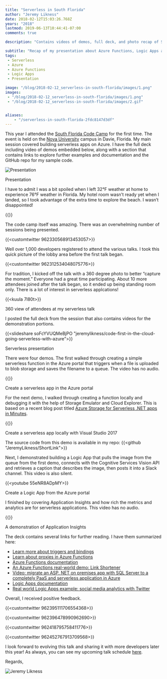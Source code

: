 ```yaml
---
title: "Serverless in South Florida"
author: "Jeremy Likness"
date: 2018-02-12T15:03:26.768Z
years: "2018"
lastmod: 2019-06-13T10:44:41-07:00
comments: true

description: "Contains videos of demos, full deck, and photo recap of South Florida Code Camp presentation about serverless applications on Azure including functions, logic apps, event grid, and app insights."

subtitle: "Recap of my presentation about Azure Functions, Logic Apps and Event Grid"
tags:
 - Serverless 
 - Azure 
 - Azure Functions 
 - Logic Apps 
 - Presentation 

image: "/blog/2018-02-12_serverless-in-south-florida/images/1.png" 
images:
 - "/blog/2018-02-12_serverless-in-south-florida/images/1.png" 
 - "/blog/2018-02-12_serverless-in-south-florida/images/2.gif" 


aliases:
    - "/serverless-in-south-florida-2fdc8147d3df"
---
```


This year I attended the [South Florida Code Camp](http://www.fladotnet.com/codecamp) for the first time. The event is held on the [Nova University](http://www.nova.edu/) campus in Davie, Florida. My main session covered building serverless apps on Azure. I have the full deck including video of demos embedded below, along with a section that contains links to explore further examples and documentation and the GitHub repo for my sample code.

![Presentation](/blog/2018-02-12_serverless-in-south-florida/images/1.png)
<figcaption>Presentation</figcaption>

I have to admit I was a bit spoiled when I left 32°F weather at home to experience 76°F weather in Florida. My hotel room wasn’t ready yet when I landed, so I took advantage of the extra time to explore the beach. I wasn’t disappointed!

{{<instagram Be-39E0nJY2>}}

The code camp itself was amazing. There was an overwhelming number of sessions being presented.

{{<customtwitter 962330568913453057>}}

Well over 1,000 developers registered to attend the various talks. I took this quick picture of the lobby area before the first talk began.

{{<customtwitter 962312534048075776>}}

For tradition, I kicked off the talk with a 360 degree photo to better “capture the moment.” Everyone had a great time participating. About 10 more attendees joined after the talk began, so it ended up being standing room only. There is a lot of interest in serverless applcations!

{{<kuula 7l80t>}}
<figcaption>360 view of attendees at my serverless talk</figcaption>

I posted the full deck from the session that also contains videos for the demonstration portions.

{{<slideshare soFcYVUQMeBjPO "jeremylikness/code-first-in-the-cloud-going-serverless-with-azure">}}
<figcaption>Serverless presentation</figcaption>

There were four demos. The first walked through creating a simple serverless function in the Azure portal that triggers when a file is uploaded to blob storage and saves the filename to a queue. The video has no audio.

{{<youtube pxfEVKRwcvI>}}
<figcaption>Create a serverless app in the Azure portal</figcaption>

For the next demo, I walked through creating a function locally and debugging it with the help of Storage Emulator and Cloud Explorer. This is based on a recent blog post titled [Azure Storage for Serverless .NET apps in Minutes](https://aka.ms/storage-article).

{{<youtube QNwZdfx4sp8>}}
<figcaption>Create a serverless app locally with Visual Studio 2017</figcaption>

The source code from this demo is available in my repo: {{<github "JeremyLikness/ShortLink">}}

Next, I demonstrated building a Logic App that pulls the image from the queue from the first demo, connects with the Cognitive Services Vision API and retrieves a caption that describes the image, then posts it into a Slack channel. This video is also silent.

{{<youtube 55eNR8ADpMY>}}
<figcaption>Create a Logic App from the Azure portal</figcaption>

I finished by covering Application Insights and how rich the metrics and analytics are for serverless applications. This video has no audio.

{{<youtube pxfEVKRwcvI>}}
<figcaption>A demonstration of Application Insights</figcaption>

The deck contains several links for further reading. I have them summarized here:

* [Learn more about triggers and bindings](https://jlik.me/cl7)
* [Learn about proxies in Azure Functions](https://jlik.me/cl8)
* [Azure Functions documentation](https://jlik.me/cl9)
* [An Azure Functions real-world demo: Link Shortener](https://jlik.me/cma)
* [Video: migrate an ASP. NET on premises app with SQL Server to a completely PaaS and serverless application in Azure](https://jlik.me/cmb)
* [Logic Apps documentation](https://jlik.me/cmc)
* [Real world Logic Apps example: social media analytics with Twitter](https://jlik.me/cmd)

Overall, I received positive feedback.

{{<customtwitter 962395111706554368>}}

{{<customtwitter 962396478990962690>}}

{{<customtwitter 962418795758411776>}}

{{<customtwitter 962452767913709568>}}

I look forward to evolving this talk and sharing it with more developers later this year! As always, you can see my upcoming talk schedule [here](/upcoming-talks-eaf27ff8a3a7).

Regards,

![Jeremy Likness](/blog/2018-02-12_serverless-in-south-florida/images/2.gif)
